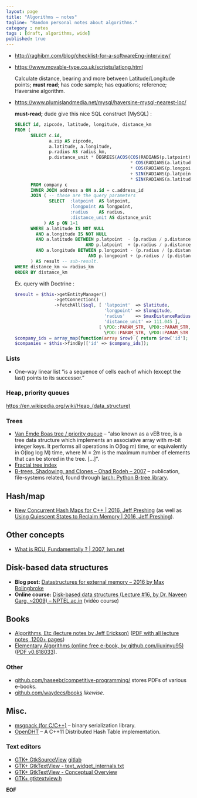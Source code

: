 ```yaml
---
layout: page
title: "Algorithms – notes"
tagline: "Random personal notes about algorithms."
category : notes
tags : [draft, algorithms, wide]
published: true
---
```



* <http://raghibm.com/blog/checklist-for-a-softwareEng-interview/>
* <https://www.movable-type.co.uk/scripts/latlong.html>

    Calculate distance, bearing and more between Latitude/Longitude points;
    __must read__; has code sample; has equations; reference;
    Haversine algorithm.

* <https://www.plumislandmedia.net/mysql/haversine-mysql-nearest-loc/>

    __must-read;__ dude give this nice SQL construct (MySQL) :

    ```sql
    SELECT id, zipcode, latitude, longitude, distance_km
    FROM (
          SELECT c.id,
                 a.zip AS zipcode,
                 a.latitude, a.longitude,
                 p.radius AS radius_km,
                 p.distance_unit * DEGREES(ACOS(COS(RADIANS(p.latpoint))
                                                * COS(RADIANS(a.latitude))
                                                * COS(RADIANS(p.longpoint) - RADIANS(a.longitude))
                                                + SIN(RADIANS(p.latpoint))
                                                * SIN(RADIANS(a.latitude)))) AS distance_km
          FROM company c
          INNER JOIN address a ON a.id = c.address_id
          JOIN ( -- these are the query parameters
                 SELECT  :latpoint  AS latpoint,
                         :longpoint AS longpoint,
                         :radius    AS radius,
                         :distance_unit AS distance_unit
               ) AS p ON 1=1
          WHERE a.latitude IS NOT NULL
            AND a.longitude IS NOT NULL
            AND a.latitude BETWEEN p.latpoint  - (p.radius / p.distance_unit)
                               AND p.latpoint  + (p.radius / p.distance_unit)
            AND a.longitude BETWEEN p.longpoint - (p.radius / (p.distance_unit * COS(RADIANS(p.latpoint))))
                                AND p.longpoint + (p.radius / (p.distance_unit * COS(RADIANS(p.latpoint))))
          ) AS result -- sub-result.
    WHERE distance_km <= radius_km
    ORDER BY distance_km
    ```

    Ex. query with Doctrine :

    ```php
    $result = $this->getEntityManager()
                   ->getConnection()
                   ->fetchAll($sql, [ 'latpoint'  => $latitude,
                                      'longpoint' => $longitude,
                                      'radius'    => $maxDistanceRadiusKm,
                                      'distance_unit' => 111.045 ],
                                    [ \PDO::PARAM_STR, \PDO::PARAM_STR,
                                      \PDO::PARAM_STR, \PDO::PARAM_STR ]);
    $company_ids = array_map(function(array $row) { return $row['id']; }, $result);
    $companies = $this->findBy(['id' => $company_ids]);
    ```

### Lists

* One-way linear list “is a sequence of cells each of which (except the last)
  points to its successor.”

### Heap, priority queues

<https://en.wikipedia.org/wiki/Heap_(data_structure)>

### Trees

* [Van Emde Boas tree / priority queue](https://en.wikipedia.org/wiki/Van_Emde_Boas_tree)
  – “also known as a vEB tree, is a tree data structure which implements an
  associative array with m-bit integer keys. It performs all operations in
  O(log m) time, or equivalently in O(log log M) time, where M = 2m is the
  maximum number of elements that can be stored in the tree. [...]”.
* [Fractal tree index](https://en.wikipedia.org/wiki/Fractal_tree_index)
* [B-trees, Shadowing, and Clones – Ohad Rodeh – 2007](http://liw.fi/larch/ohad-btrees-shadowing-clones.pdf)
  – publication, file-systems related, found through
  [larch: Python B-tree library](http://liw.fi/larch/).

## Hash/map

* [New Concurrent Hash Maps for C++ | 2016, Jeff Preshing](http://preshing.com/20160201/new-concurrent-hash-maps-for-cpp/)
  (as well as [Using Quiescent States to Reclaim Memory | 2016, Jeff Preshing](http://preshing.com/20160726/using-quiescent-states-to-reclaim-memory/)).

## Other concepts

* [What is RCU, Fundamentally ? | 2007, lwn.net](https://lwn.net/Articles/262464/)

## Disk-based data structures

* __Blog post:__ [Datastructures for external memory – 2016 by Max Bolingbroke](http://blog.omega-prime.co.uk/?p=197)
* __Online course:__ [Disk-based data structures (Lecture #16, by Dr. Naveen Garg, ~2009) – NPTEL.ac.in](http://nptel.ac.in/courses/106102064/16) (vidéo course)


## Books

* [Algorithms, Etc (lecture notes by Jeff Erickson)](http://jeffe.cs.illinois.edu/teaching/algorithms/)
  ([PDF with all lecture notes, 1200+ pages](http://jeffe.cs.illinois.edu/teaching/algorithms/everything.pdf))
* [Elementary Algorithms (online free e-book, by github.com/liuxinyu95)](https://github.com/liuxinyu95/AlgoXY)
  ([PDF v0.618033](https://github.com/liuxinyu95/AlgoXY/releases/download/v0.618033/elementary-algorithms.pdf)).

### Other

* [github.com/haseebr/competitive-programming/](https://github.com/haseebr/competitive-programming/tree/master/Materials)
  stores PDFs of various e-books.
* [github.com/waydecs/books](https://github.com/waydecs/books) _likewise_.

## Misc.

* [msgpack (for C/C++)](https://github.com/msgpack/msgpack-c)
  – binary serialization library.
* [OpenDHT](https://github.com/savoirfairelinux/opendht)
  – A C++11 Distributed Hash Table implementation.

### Text editors

* [GTK+ GtkSourceView](https://wiki.gnome.org/Projects/GtkSourceView)
    [gitlab](https://gitlab.gnome.org/GNOME/gtksourceview)
* [GTK+ GtkTextView - text_widget_internals.txt](https://gitlab.gnome.org/GNOME/gtk/blob/master/docs/text_widget_internals.txt)
* [GTK+ GtkTextView - Conceptual Overview](https://developer.gnome.org/gtk3/stable/TextWidget.html)
* [GTK+ gtktextview.h](https://gitlab.gnome.org/GNOME/gtk/blob/master/gtk/gtktextview.h)

__EOF__
